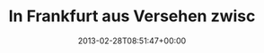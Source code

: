 ---
retweeted: false
source: <a href="http://twitter.com" rel="nofollow">Twitter Web Client</a>
entities:
  hashtags: []
  symbols: []
  user_mentions: []
  urls: []
display_text_range:
- '0'
- '129'
favorite_count: '2'
id_str: '307050453634539520'
truncated: false
retweet_count: '2'
id: '307050453634539520'
created_at: Thu Feb 28 08:51:47 +0000 2013
favorited: false
full_text: In Frankfurt aus Versehen zwischen zwei Schlipse gesetzt. »Marge! Business
  Leader! WebEx!« – mein Bullshit Bingo Zettel ist voll.
lang: de
tags:
- pesos:twitter
date: '2013-02-28T08:51:47+00:00'
src: https://twitter.com/bascht/status/307050453634539520
original_url: https://twitter.com/bascht/status/307050453634539520
type: twitter_tweet
text: In Frankfurt aus Versehen zwischen zwei Schlipse gesetzt. »Marge! Business Leader!
  WebEx!« – mein Bullshit Bingo Zettel ist voll.
title: In Frankfurt aus Versehen zwisc

---